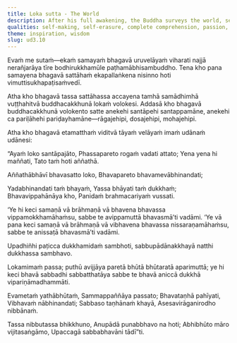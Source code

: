 ```yaml
---
title: Loka sutta - The World
description: After his full awakening, the Buddha surveys the world, seeing beings aflame with passion, aversion, and illusion. He reflects on the nature of the world and the suffering inherent in existence. By seeing the world as it truly is, he points to the path of liberation.
qualities: self-making, self-erasure, complete comprehension, passion, aversion, illusion, suffering, fear, mental proliferation, spiritual life, attachment, recognition of impermanence, recognition of unsatisfactoriness, recognition of not-self, ignorance, wisdom, dispassion, ending, liberation, quenching
theme: inspiration, wisdom
slug: ud3.10
---
```


Evaṁ me sutaṁ—ekaṁ samayaṁ bhagavā uruvelāyaṁ viharati najjā nerañjarāya tīre bodhirukkhamūle paṭhamābhisambuddho. Tena kho pana samayena bhagavā sattāhaṁ ekapallaṅkena nisinno hoti vimuttisukhapaṭisaṁvedī.

Atha kho bhagavā tassa sattāhassa accayena tamhā samādhimhā vuṭṭhahitvā buddhacakkhunā lokaṁ volokesi. Addasā kho bhagavā buddhacakkhunā volokento satte anekehi santāpehi santappamāne, anekehi ca pariḷāhehi pariḍayhamāne—rāgajehipi, dosajehipi, mohajehipi.

Atha kho bhagavā etamatthaṁ viditvā tāyaṁ velāyaṁ imaṁ udānaṁ udānesi:

“Ayaṁ loko santāpajāto,
Phassapareto rogaṁ vadati attato;
Yena yena hi maññati,
Tato taṁ hoti aññathā.

Aññathābhāvī bhavasatto loko,
Bhavapareto bhavamevābhinandati;

Yadabhinandati taṁ bhayaṁ,
Yassa bhāyati taṁ dukkhaṁ;
Bhavavippahānāya kho,
Panidaṁ brahmacariyaṁ vussati.

‘Ye hi keci samaṇā vā brāhmaṇā vā bhavena bhavassa vippamokkhamāhaṁsu, sabbe te avippamuttā bhavasmā’ti vadāmi. ‘Ye vā pana keci samaṇā vā brāhmaṇā vā vibhavena bhavassa nissaraṇamāhaṁsu, sabbe te anissaṭā bhavasmā’ti vadāmi.

Upadhiñhi paṭicca dukkhamidaṁ sambhoti, sabbupādānakkhayā natthi dukkhassa sambhavo.

Lokamimaṁ passa; puthū avijjāya paretā bhūtā bhūtaratā aparimuttā; ye hi keci bhavā sabbadhi sabbatthatāya sabbe te bhavā aniccā dukkhā vipariṇāmadhammāti.

Evametaṁ yathābhūtaṁ,
Sammappaññāya passato;
Bhavataṇhā pahīyati,
Vibhavaṁ nābhinandati;
Sabbaso taṇhānaṁ khayā,
Asesavirāganirodho nibbānaṁ.

Tassa nibbutassa bhikkhuno,
Anupādā punabbhavo na hoti;
Abhibhūto māro vijitasaṅgāmo,
Upaccagā sabbabhavāni tādī”ti.